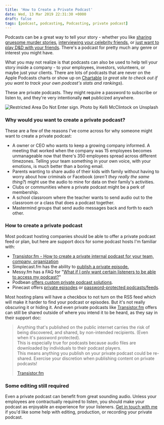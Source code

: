 ```yaml
---
title: 'How to Create a Private Podcast'
date: Wed, 13 Mar 2019 22:31:30 +0000
draft: false
tags: [podcast, podcasting, Podcasting, private podcast]
---
```


Podcasts can be a great way to tell your story - whether you like [sharing gruesome murder stories](https://www.myfavoritemurder.com), [interviewing your celebrity friends](https://armchairexpertpod.com), or [just want to play D&D with your friends](https://critrole.podbean.com). There's a podcast for pretty much any genre or interest you might have.

What you may not realize is that podcasts can also be used to help tell your story inside a company - to your employees, investors, volunteers, or maybe just your clients. There are lots of podcasts that are never on the Apple Podcasts charts or show up on [Chartable](https://chartable.com/) (_a great site to check out if you want to track your own podcast's stats and rankings_).

These are private podcasts. They might require a password to subscribe or listen to, and they're very intentionally **not** publicized anywhere.

![Restricted Area Do Not Enter sign. Photo by Kelli McClintock on Unsplash](http://www.lemonproductions.ca/wp-content/uploads/2019/03/kelli-mcclintock-1422359-unsplash-1140x760.jpg)

### Why would you want to create a private podcast?

These are a few of the reasons I've come across for why someone might want to create a private podcast:

*   A owner or CEO who wants to keep a growing company informed. A meeting that worked when the company was 15 employees becomes unmanageable now that there's 350 employees spread across different timezones. Telling your team something in your own voice, with your emotions, is much better than a boring email.
*   Parents wanting to share audio of their kids with family without having to worry about how criminals or Facebook (_aren't they really the same thing?_) might use the audio to mine for data on their family's activities.
*   Clubs or communities where a private podcast might be a perk of membership.
*   A school classroom where the teacher wants to send audio out to the classroom or a class that does a podcast together.
*   Mastermind groups that send audio messages back and forth to each other.

### How to create a private podcast

Most podcast hosting companies should be able to offer a private podcast feed or plan, but here are support docs for some podcast hosts I'm familiar with:

*   [Transistor.fm - How to create a private internal podcast for your team, company, organization](https://help.transistor.fm/article/27-how-to-create-a-private-internal-podcast-for-your-team-company-organization)
*   Simplecast.fm has the ability to [publish a private episode.](https://help.simplecast.com/legacy-simplecast/managing-your-podcast/legacy-simplecast-publishing-a-private-episode)
*   Messy.fm has a FAQ for "[What if I only want certain listeners to be able to access my podcast?](https://www.messy.fm/faqs)"
*   Podbean [offers custom private podcast solutions](https://www.podbean.com/site/startPodcast/privatePodcast).
*   Pinecast offers [private episodes](https://help.pinecast.com/knowledge-base/features/private-episodes) or [password-protected podcasts/feeds](https://help.pinecast.com/knowledge-base/password-protected-podcasts).

Most hosting plans will have a checkbox to not turn on the RSS feed which will make it harder to find your podcast or episodes. But it's not really obscuring it or hiding it. And even private podcasts like [Transistor.fm](https://transistor.fm/?via=chris) offers can still be shared outside of where you intend it to be heard, as they say in their support doc:

> Anything that's published on the public internet carries the risk of being discovered, and shared, by non-intended recipients. (Even when it's password protected).  
> This is especially true for podcasts because audio files are downloaded by individuals to their podcast players.  
> This means anything you publish on your private podcast could be re-shared. Exercise your discretion when publishing content on private podcasts!
> 
> [Transistor.fm](https://transistor.fm/?via=chris)

### Some editing still required

Even a private podcast can benefit from great sounding audio. Unless your employees are contractually required to listen, you should make your podcast as enjoyable an experience for your listeners. [Get in touch with me](http://www.lemonproductions.ca/contact/) if you'd like some help with editing, production, or recording your private podcast.